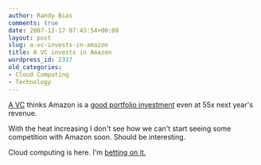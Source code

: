 ```yaml
---
author: Randy Bias
comments: true
date: 2007-12-17 07:43:54+00:00
layout: post
slug: a-vc-invests-in-amazon
title: A VC invests in Amazon
wordpress_id: 2337
old_categories:
- Cloud Computing
- Technology
---
```


[A VC](http://avc.blogs.com) thinks Amazon is a [good portfolio investment](http://feeds.feedburner.com/~r/AVc/~3/201178672/why-i-just-boug.html) even at 55x next year's revenue.

With the heat increasing I don't see how we can't start seeing some competition with Amazon soon.  Should be interesting.

Cloud computing is here.  I'm [betting on it.](http://www.cloudscale.net)
